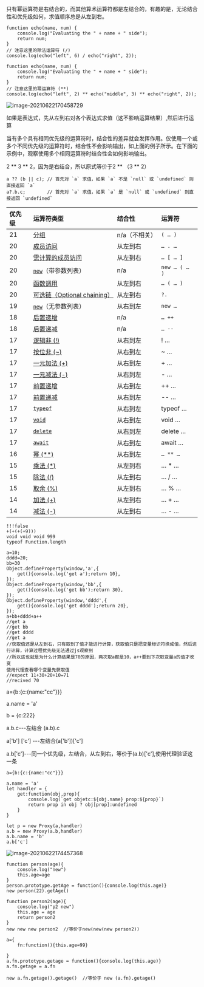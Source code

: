 

只有幂运算符是右结合的，而其他算术运算符都是左结合的，有趣的是，无论结合性和优先级如何，求值顺序总是从左到右。

```
function echo(name, num) {
    console.log("Evaluating the " + name + " side");
    return num;
}
// 注意这里的除法运算符 (/)
console.log(echo("left", 6) / echo("right", 2));
```

```
function echo(name, num) {
    console.log("Evaluating the " + name + " side");
    return num;
}
// 注意这里的幂运算符 (**)
console.log(echo("left", 2) ** echo("middle", 3) ** echo("right", 2));
```

![image-20210622170458729](https://i.loli.net/2021/06/22/GnFL7HtKMaTVbig.png)

如果是表达式，先从左到右对各个表达式求值（这不影响运算结果）,然后进行运算

当有多个具有相同优先级的运算符时，结合性的差异就会发挥作用。仅使用一个或多个不同优先级的运算符时，结合性不会影响输出，如上面的例子所示。在下面的示例中，观察使用多个相同运算符时结合性会如何影响输出。

2 ** 3 ** 2，因为是右结合，所以原式等价于2 ** （3 ** 2）





```
a ?? (b || c); // 首先对 `a` 求值，如果 `a` 不是 `null` 或 `undefined` 则直接返回 `a`
a?.b.c;        // 首先对 `a` 求值，如果 `a` 是 `null` 或 `undefined` 则直接返回 `undefined`
```

| 优先级 | 运算符类型                                                   | 结合性        | 运算符        |
| :----- | :----------------------------------------------------------- | :------------ | :------------ |
| 21     | [分组](https://developer.mozilla.org/zh-CN/docs/Web/JavaScript/Reference/Operators/Grouping) | n/a（不相关） | `( … )`       |
| 20     | [成员访问](https://developer.mozilla.org/zh-CN/docs/Web/JavaScript/Reference/Operators/Property_Accessors#dot_notation) | 从左到右      | `… . …`       |
| 20     | [需计算的成员访问](https://developer.mozilla.org/zh-CN/docs/Web/JavaScript/Reference/Operators/Property_Accessors#bracket_notation) | 从左到右      | `… [ … ]`     |
| 20     | [`new`](https://developer.mozilla.org/zh-CN/docs/Web/JavaScript/Reference/Operators/new)（带参数列表） | n/a           | `new … ( … )` |
| 20     | [函数调用](https://developer.mozilla.org/zh-CN/docs/Web/JavaScript/Guide/Functions) | 从左到右      | `… ( … )`     |
| 20     | [可选链（Optional chaining）](https://developer.mozilla.org/zh-CN/docs/Web/JavaScript/Reference/Operators/Optional_chaining) | 从左到右      | `?.`          |
| 19     | [`new`](https://developer.mozilla.org/zh-CN/docs/Web/JavaScript/Reference/Operators/new)（无参数列表） | 从右到左      | `new …`       |
| 18     | [后置递增](https://developer.mozilla.org/zh-CN/docs/Web/JavaScript/Reference/Operators#increment) | n/a           | `… ++`        |
| 18     | [后置递减](https://developer.mozilla.org/zh-CN/docs/Web/JavaScript/Reference/Operators#decrement) | n/a           | `… --`        |
| 17     | [逻辑非 (!)](https://developer.mozilla.org/zh-CN/docs/Web/JavaScript/Reference/Operators/Logical_NOT) | 从右到左      | ! …           |
| 17     | [按位非 (~)](https://developer.mozilla.org/zh-CN/docs/Web/JavaScript/Reference/Operators/Bitwise_NOT) | 从右到左      | ~ …           |
| 17     | [一元加法 (+)](https://developer.mozilla.org/zh-CN/docs/Web/JavaScript/Reference/Operators/Unary_plus) | 从右到左      | \+ …          |
| 17     | [一元减法 (-)](https://developer.mozilla.org/zh-CN/docs/Web/JavaScript/Reference/Operators/Unary_negation) | 从右到左      | \- …          |
| 17     | [前置递增](https://developer.mozilla.org/zh-CN/docs/Web/JavaScript/Reference/Operators#increment) | 从右到左      | ++ …          |
| 17     | [前置递减](https://developer.mozilla.org/zh-CN/docs/Web/JavaScript/Reference/Operators#decrement) | 从右到左      | -- …          |
| 17     | [`typeof`](https://developer.mozilla.org/zh-CN/docs/Web/JavaScript/Reference/Operators/typeof) | 从右到左      | typeof …      |
| 17     | [`void`](https://developer.mozilla.org/zh-CN/docs/Web/JavaScript/Reference/Operators/void) | 从右到左      | void …        |
| 17     | [`delete`](https://developer.mozilla.org/zh-CN/docs/Web/JavaScript/Reference/Operators/delete) | 从右到左      | delete …      |
| 17     | [`await`](https://developer.mozilla.org/zh-CN/docs/Web/JavaScript/Reference/Operators/await) | 从右到左      | await …       |
| 16     | [幂 (**)](https://developer.mozilla.org/zh-CN/docs/Web/JavaScript/Reference/Operators/Exponentiation) | 从右到左      | `… ** …`      |
| 15     | [乘法 (*)](https://developer.mozilla.org/zh-CN/docs/Web/JavaScript/Reference/Operators/Multiplication) | 从左到右      | … * …         |
| 15     | [除法 (/)](https://developer.mozilla.org/zh-CN/docs/Web/JavaScript/Reference/Operators/Division) | 从左到右      | … / …         |
| 15     | [取余 (%)](https://developer.mozilla.org/zh-CN/docs/Web/JavaScript/Reference/Operators/Remainder) | 从左到右      | … % …         |
| 14     | [加法 (+)](https://developer.mozilla.org/zh-CN/docs/Web/JavaScript/Reference/Operators/Addition) | 从左到右      | … + …         |
| 14     | [减法 (-)](https://developer.mozilla.org/zh-CN/docs/Web/JavaScript/Reference/Operators/Subtraction) | 从左到右      | … - …         |



```
!!!false
+(+(+(+9)))
void void void 999
typeof Function.length
```







```
a=10;
dddd=20;
bb=30
Object.defineProperty(window,'a',{
	get(){console.log('get a');return 10},
});
Object.defineProperty(window,'bb',{
	get(){console.log('get bb');return 30},
});
Object.defineProperty(window,'dddd',{
	get(){console.log('get dddd');return 20},
});
a+bb+dddd+a++
//get a
//get bb
//get dddd
//get a
//获取值还是从左到右，只有取到了值才能进行计算，获取值只是把变量标识符换成值，然后进行计算，计算过程优先级无法通过js观察到
//所以这也就是为什么计算结果是70的原因，两次取a都是10，a++要到下次取变量a的值才改变
使用代理查看哪个变量先获取值
//expect 11+30+20+10=71
//recived 70
```

a={b:{c:{name:"cc"}}}

a.name = 'a'

b = {c:222}

a.b.c---左结合 (a.b).c

a['b'] ['c'] ---左结合(a['b'])['c']

a.b['c']---同一个优先级，左结合，从左到右，等价于(a.b)['c'],使用代理验证这一条

```
a={b:{c:{name:"cc"}}}

a.name = 'a'
let handler = {
    get:function(obj,prop){
        console.log(`get objetc:${obj.name} prop:${prop}`)
        return prop in obj ? obj[prop]:undefined
    }
}

let p = new Proxy(a,handler)
a.b = new Proxy(a.b,handler)
a.b.name = 'b'
a.b['c']
```

![image-20210622174457368](https://i.loli.net/2021/06/22/V9wPLi6ObKhNtdz.png)

```
function person(age){
	console.log("new")
	this.age=age
}
person.prototype.getAge = function(){console.log(this.age)}
new person(22).getAge()

function person2(age){
	console.log("p2 new")
	this.age = age
	return person2
}
new new new person2  //等价于new(new(new person2))
```

```
a={
	fn:function(){this.age=99}
	
}
a.fn.prototype.getage = function(){console.log(this.age)}
a.fn.getage = a.fn

new a.fn.getage().getage()  //等价于 new (a.fn).getage()
```

